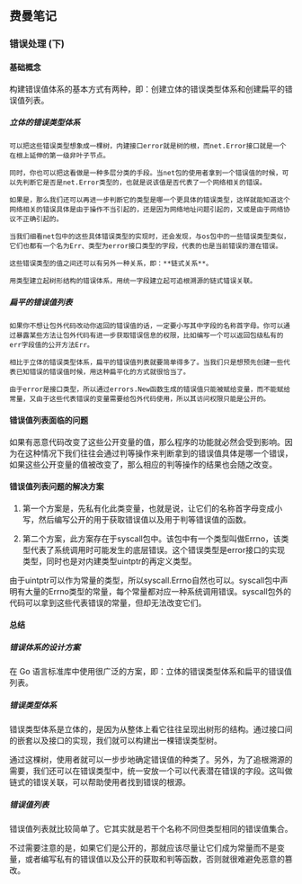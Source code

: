 ## 费曼笔记 ##
### 错误处理 (下)

#### 基础概念
构建错误值体系的基本方式有两种，即：创建立体的错误类型体系和创建扁平的错误值列表。


##### 立体的错误类型体系

    可以把这些错误类型想象成一棵树，内建接口error就是树的根，而net.Error接口就是一个在根上延伸的第一级非叶子节点。
    
    同时，你也可以把这看做是一种多层分类的手段。当net包的使用者拿到一个错误值的时候，可以先判断它是否是net.Error类型的，也就是说该值是否代表了一个网络相关的错误。
    
    如果是，那么我们还可以再进一步判断它的类型是哪一个更具体的错误类型，这样就能知道这个网络相关的错误具体是由于操作不当引起的，还是因为网络地址问题引起的，又或是由于网络协议不正确引起的。
    
    当我们细看net包中的这些具体错误类型的实现时，还会发现，与os包中的一些错误类型类似，它们也都有一个名为Err、类型为error接口类型的字段，代表的也是当前错误的潜在错误。
    
    这些错误类型的值之间还可以有另外一种关系，即：**链式关系**。
    
    用类型建立起树形结构的错误体系，用统一字段建立起可追根溯源的链式错误关联。


##### 扁平的错误值列表
    如果你不想让包外代码改动你返回的错误值的话，一定要小写其中字段的名称首字母。你可以通过暴露某些方法让包外代码有进一步获取错误信息的权限，比如编写一个可以返回包级私有的err字段值的公开方法Err。
    
    相比于立体的错误类型体系，扁平的错误值列表就要简单得多了。当我们只是想预先创建一些代表已知错误的错误值时候，用这种扁平化的方式就很恰当了。
    
    由于error是接口类型，所以通过errors.New函数生成的错误值只能被赋给变量，而不能赋给常量，又由于这些代表错误的变量需要给包外代码使用，所以其访问权限只能是公开的。

#### 错误值列表面临的问题
如果有恶意代码改变了这些公开变量的值，那么程序的功能就必然会受到影响。因为在这种情况下我们往往会通过判等操作来判断拿到的错误值具体是哪一个错误，如果这些公开变量的值被改变了，那么相应的判等操作的结果也会随之改变。


#### 错误值列表问题的解决方案
1. 第一个方案是，先私有化此类变量，也就是说，让它们的名称首字母变成小写，然后编写公开的用于获取错误值以及用于判等错误值的函数。

2. 第二个方案，此方案存在于syscall包中。该包中有一个类型叫做Errno，该类型代表了系统调用时可能发生的底层错误。这个错误类型是error接口的实现类型，同时也是对内建类型uintptr的再定义类型。

由于uintptr可以作为常量的类型，所以syscall.Errno自然也可以。syscall包中声明有大量的Errno类型的常量，每个常量都对应一种系统调用错误。syscall包外的代码可以拿到这些代表错误的常量，但却无法改变它们。


#### 总结
##### 错误体系的设计方案
在 Go 语言标准库中使用很广泛的方案，即：立体的错误类型体系和扁平的错误值列表。


##### 错误类型体系
错误类型体系是立体的，是因为从整体上看它往往呈现出树形的结构。通过接口间的嵌套以及接口的实现，我们就可以构建出一棵错误类型树。

通过这棵树，使用者就可以一步步地确定错误值的种类了。另外，为了追根溯源的需要，我们还可以在错误类型中，统一安放一个可以代表潜在错误的字段。这叫做链式的错误关联，可以帮助使用者找到错误的根源。


##### 错误值列表
错误值列表就比较简单了。它其实就是若干个名称不同但类型相同的错误值集合。

不过需要注意的是，如果它们是公开的，那就应该尽量让它们成为常量而不是变量，或者编写私有的错误值以及公开的获取和判等函数，否则就很难避免恶意的篡改。